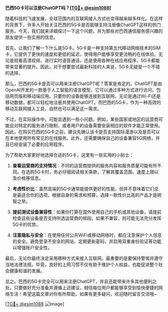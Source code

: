 **巴西5G卡可以注册ChatGPT吗？[[TG💪+ @esim1088](https://t.me/s/esim1088)]**

随着科技的飞速发展，全球范围内的互联网接入方式也变得越来越多样化。在这样的背景下，许多人开始关注巴西的5G卡是否能够支持注册像ChatGPT这样的热门服务。今天，我们就来详细探讨一下这个问题，并为那些对巴西通信服务感兴趣的朋友提供一些实用的信息。

首先，让我们了解一下什么是5G卡。5G卡是一种支持第五代移动网络技术的SIM卡，它提供了更快的速度和更低的延迟，使得用户能够享受更流畅的在线体验。无论是观看高清视频、进行实时语音通话，还是使用各种在线应用程序，5G卡都能带来显著的提升。因此，对于想要尝试最新科技的人来说，5G卡无疑是一个不错的选择。

那么，巴西的5G卡是否可以用来注册ChatGPT呢？答案是肯定的。ChatGPT是由OpenAI开发的一款基于人工智能的语言模型，它可以通过多种方式进行访问，包括网页版和移动端应用。只要你的设备能够连接到互联网，无论是通过Wi-Fi还是移动数据，都可以轻松地注册并使用ChatGPT。而巴西的5G卡，作为一种高效的移动互联网接入工具，自然也可以满足这一需求。

不过，在实际操作中，可能会遇到一些小问题。例如，某些国家或地区的运营商可能会对特定的服务进行限制，或者用户的设备需要安装相应的软件才能正常使用。因此，在购买巴西的5G卡之前，建议先确认该卡是否支持国际漫游以及是否可以在本地使用所有常见的在线服务。此外，还需要确保自己的设备兼容5G网络，并且已经安装了必要的应用程序。

为了帮助大家更好地选择合适的5G卡，这里有一些实用的小贴士：

1. **查看运营商的支持情况**：不同的运营商提供的服务内容和服务质量可能有所不同。在选购5G卡时，务必仔细阅读相关条款，了解其覆盖范围、速度上限以及价格等信息。

2. **考虑性价比**：虽然高端的5G卡通常能提供更好的性能，但并不意味着它们总是最适合你的选项。根据自身的需求和预算，选择一款性价比高的产品才是明智之举。

3. **提前测试设备兼容性**：如果你打算在国外使用自己的手机或其他设备，请提前检查这些设备是否支持所选运营商的频段。如果不兼容，则可能无法充分发挥5G卡的优势。

4. **注意隐私与安全**：在使用任何公共WiFi或移动网络时，都应注意保护个人信息的安全。避免登录不安全的网站，定期更新密码，并启用双重身份验证等功能以增强账户安全性。

最后，无论你最终决定采用哪种方式来接入互联网，最重要的是要保持警惕并遵守当地法律法规。毕竟，良好的上网习惯不仅有助于维护个人权益，也能促进整个社会健康和谐的发展。

总之，巴西的5G卡完全可以用来注册ChatGPT，并且还能带来许多其他便利之处。只要做好充分准备并遵循上述建议，相信每位用户都能够享受到愉快便捷的网络生活！希望这篇文章对你有所帮助，如果有更多疑问，欢迎随时留言交流哦~

[[TG💪+ @esim1088](https://t.me/s/esim1088) ![Image](https://i.postimg.cc/4NQfJmqS/Snipaste-2025-05-13-00-14-12.png)]